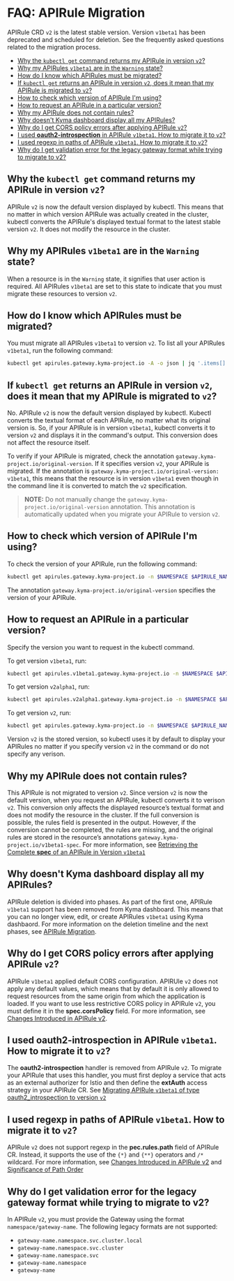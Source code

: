 # FAQ: APIRule Migration <!-- omit in toc -->
APIRule CRD `v2` is the latest stable version. Version `v1beta1` has been deprecated and scheduled for deletion. See the frequently asked questions related to the migration process.

- [Why the `kubectl get` command returns my APIRule in version `v2`?](#why-the-kubectl-get-command-returns-my-apirule-in-version-v2)
- [Why my APIRules `v1beta1` are in the `Warning` state?](#why-my-apirules-v1beta1-are-in-the-warning-state)
- [How do I know which APIRules must be migrated?](#how-do-i-know-which-apirules-must-be-migrated)
- [If `kubectl get` returns an APIRule in version `v2`, does it mean that my APIRule is migrated to `v2`?](#if-kubectl-get-returns-an-apirule-in-version-v2-does-it-mean-that-my-apirule-is-migrated-to-v2)
- [How to check which version of APIRule I'm using?](#how-to-check-which-version-of-apirule-im-using)
- [How to request an APIRule in a particular version?](#how-to-request-an-apirule-in-a-particular-version)
- [Why my APIRule does not contain rules?](#why-my-apirule-does-not-contain-rules)
- [Why doesn't Kyma dashboard display all my APIRules?](#why-doesnt-kyma-dashboard-display-all-my-apirules)
- [Why do I get CORS policy errors after applying APIRule `v2`?](#why-do-i-get-cors-policy-errors-after-applying-apirule-v2)
- [I used **oauth2-introspection** in APIRule `v1beta1`. How to migrate it to `v2`?](#i-used-oauth2-introspection-in-apirule-v1beta1-how-to-migrate-it-to-v2)
- [I used regexp in paths of APIRule `v1beta1`. How to migrate it to `v2`?](#i-used-regexp-in-paths-of-apirule-v1beta1-how-to-migrate-it-to-v2)
- [Why do I get validation error for the legacy gateway format while trying to migrate to v2?](#why-do-i-get-validation-error-for-the-legacy-gateway-format-while-trying-to-migrate-to-v2)
  
## Why the `kubectl get` command returns my APIRule in version `v2`?

APIRule `v2` is now the default version displayed by kubectl. This means that no matter in which version APIRule was actually created in the cluster, kubectl converts the APIRule's displayed textual format to the latest stable version `v2`. It does not modify the resource in the cluster.

## Why my APIRules `v1beta1` are in the `Warning` state?
When a resource is in the `Warning` state, it signifies that user action is required. All APIRules `v1beta1` are set to this state to indicate that you must migrate these resources to version `v2`.

## How do I know which APIRules must be migrated?
You must migrate all APIRules `v1beta1` to version `v2`. To list all your APIRules `v1beta1`, run the following command:
```bash
kubectl get apirules.gateway.kyma-project.io -A -o json | jq '.items[] | select(.metadata.annotations["gateway.kyma-project.io/original-version"] == "v1beta1") | {namespace: .metadata.namespace, name: .metadata.name}'
```

## If `kubectl get` returns an APIRule in version `v2`, does it mean that my APIRule is migrated to `v2`?

No. APIRule `v2` is now the default version displayed by kubectl. Kubectl converts the textual format of each APIRule, no matter what its original version is. So, if your APIRule is in version `v1beta1`, kubectl converts it to version `v2` and displays it in the command's output. This conversion does not affect the resource itself.

To verify if your APIRule is migrated, check the annotation `gateway.kyma-project.io/original-version`. If it specifies version `v2`, your APIRule is migrated. If the annotation is `gateway.kyma-project.io/original-version: v1beta1`, this means that the resource is in version `v1beta1` even though in the command line it is converted to match the `v2` specification. 

>**NOTE:** Do not manually change the `gateway.kyma-project.io/original-version` annotation. This annotation is automatically updated when you migrate your APIRule to version `v2`.

## How to check which version of APIRule I'm using?

To check the version of your APIRule, run the following command: 

```bash
kubectl get apirules.gateway.kyma-project.io -n $NAMESPACE $APIRULE_NAME -o yaml
```
The annotation `gateway.kyma-project.io/original-version` specifies the version of your APIRule.

## How to request an APIRule in a particular version?

Specify the version you want to request in the kubectl command. 

To get version `v1beta1`, run: 
```bash
kubectl get apirules.v1beta1.gateway.kyma-project.io -n $NAMESPACE $APIRULE_NAME -o yaml
```

To get version `v2alpha1`, run: 
```bash
kubectl get apirules.v2alpha1.gateway.kyma-project.io -n $NAMESPACE $APIRULE_NAME -o yaml
```

To get version `v2`, run: 
```bash
kubectl get apirules.gateway.kyma-project.io -n $NAMESPACE $APIRULE_NAME -o yaml
```
Version `v2` is the stored version, so kubectl uses it by default to display your APIRules no matter if you specify version `v2` in the command or do not specify any verison.

## Why my APIRule does not contain rules?

This APIRule is not migrated to version `v2`. Since version `v2` is now the default version, when you request an APIRule, kubectl converts it to verison `v2`. This conversion only affects the displayed resource’s textual format and does not modify the resource in the cluster. If the full conversion is possible, the rules field is presented in the output. However, if the conversion cannot be completed, the rules are missing, and the original rules are stored in the resource’s annotations `gateway.kyma-project.io/v1beta1-spec`. For more information, see [Retrieving the Complete **spec** of an APIRule in Version `v1beta1`
](./01-81-retrieve-v1beta1-spec.md)

## Why doesn't Kyma dashboard display all my APIRules?

APIRule deletion is divided into phases. As part of the first one, APIRule `v1beta1` support has been removed from Kyma dashboard. This means that you can no longer view, edit, or create APIRules `v1beta1` using Kyma dashbaord. For more information on the deletion timeline and the next phases, see [APIRule Migration](./README.md#apirule-v1beta1-migration-timeline).

## Why do I get CORS policy errors after applying APIRule `v2`?

APIRule `v1beta1` applied default CORS configuration. APIRUle `v2` does not apply any default values, which means that by default it is only allowed to request resources from the same origin from which the application is loaded. If you want to use less restrictive CORS policy in APIRule `v2`, you must define it in the **spec.corsPolicy** field. For more information, see [Changes Introduced in APIRule v2](https://help.sap.com/docs/btp/sap-business-technology-platform-internal/changes-introduced-in-apirule-v2?locale=en-US&state=DRAFT&version=Internal#cors-policy-is-not-applied-by-default).

## I used **oauth2-introspection** in APIRule `v1beta1`. How to migrate it to `v2`?

The **oauth2-introspection** handler is removed from APIRule `v2`. To migrate your APIRule that uses this handler, you must first deploy a service that acts as an external authorizer for Istio and then define the **extAuth** access strategy in your APIRule CR. See [Migrating APIRule `v1beta1` of type oauth2_introspection to version `v2`](./01-84-migrate-oauth2-v1beta1-to-v2.md)


## I used regexp in paths of APIRule `v1beta1`. How to migrate it to `v2`?

APIRule `v2` does not support regexp in the **pec.rules.path** field of APIRule CR. Instead, it supports the use of the `{*}` and `{**}` operators and `/*` wildcard. For more information, see [Changes Introduced in APIRule v2](../custom-resources/apirule/04-70-changes-in-apirule-v2.md) and [Significance of Path Order](../custom-resources/apirule/04-20-significance-of-rule-path-and-method-order.md)

## Why do I get validation error for the legacy gateway format while trying to migrate to v2?
In APIRule `v2`, you must provide the Gateway using the format `namespace/gateway-name`. The following legacy formats are not supported: 
- `gateway-name.namespace.svc.cluster.local` 
- `gateway-name.namespace.svc.cluster`
- `gateway-name.namespace.svc` 
- `gateway-name.namespace`
- `gateway-name`